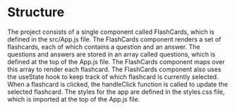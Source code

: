 # Structure

The project consists of a single component called FlashCards, which is defined in the src/App.js file. The FlashCards component renders a set of flashcards, each of which contains a question and an answer. The questions and answers are stored in an array called questions, which is defined at the top of the App.js file. The FlashCards component maps over this array to render each flashcard. The FlashCards component also uses the useState hook to keep track of which flashcard is currently selected. When a flashcard is clicked, the handleClick function is called to update the selected flashcard. The styles for the app are defined in the styles.css file, which is imported at the top of the App.js file.
